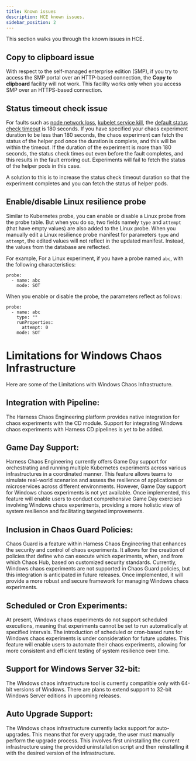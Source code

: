 ```yaml
---
title: Known issues
description: HCE known issues.
sidebar_position: 2
--- 
```


This section walks you through the known issues in HCE.

## Copy to clipboard issue

With respect to the self-managed enterprise edition (SMP), if you try to access the SMP portal over an HTTP-based connection, the **Copy to clipboard** facility will not work. This facility works only when you access SMP over an HTTPS-based connection.

## Status timeout check issue

For faults such as [node network loss](/docs/chaos-engineering/chaos-faults/kubernetes/node/node-network-loss), [kubelet service kill](/docs/chaos-engineering/chaos-faults/kubernetes/node/kubelet-service-kill), the [default status check timeout](/docs/chaos-engineering/architecture-and-security/component-specification/chaos-engine/#experiment-status-check-timeout) is 180 seconds. If you have specified your chaos experiment duration to be less than 180 seconds, the chaos experiment can fetch the status of the helper pod once the duration is complete, and this will be within the timeout. If the duration of the experiment is more than 180 seconds, the status check times out even before the fault completes, and this results in the fault erroring out. Experiments will fail to fetch the status of the helper pods in this case. 

A solution to this is to increase the status check timeout duration so that the experiment completes and you can fetch the status of helper pods. 
 
## Enable/disable Linux resilience probe

Similar to Kubernetes probe, you can enable or disable a Linux probe from the probe table. But when you do so, two fields namely `type` and `attempt` (that have empty values) are also added to the Linux probe.
When you manually edit a Linux resilience probe manifest for parameters `type` and `attempt`, the edited values will not reflect in the updated manifest. Instead, the values from the database are reflected.

For example,
For a Linux experiment, if you have a probe named `abc`, with the following characteristics:

```
probe:
  - name: abc
    mode: SOT
```

When you enable or disable the probe, the parameters reflect as follows:

```
probe:
  - name: abc
    type: ""
    runProperties:
      attempt: 0
    mode: SOT
```

# Limitations for Windows Chaos Infrastructure

Here are some of the Limitations with Windows Chaos Infrastructure.

## Integration with Pipeline:

The Harness Chaos Engineering platform provides native integration for chaos experiments with the CD module. Support for integrating Windows chaos experiments with Harness CD pipelines is yet to be added.

## Game Day Support:

Harness Chaos Engineering currently offers Game Day support for orchestrating and running multiple Kubernetes experiments across various infrastructures in a coordinated manner. This feature allows teams to simulate real-world scenarios and assess the resilience of applications or microservices across different environments. However, Game Day support for Windows chaos experiments is not yet available. Once implemented, this feature will enable users to conduct comprehensive Game Day exercises involving Windows chaos experiments, providing a more holistic view of system resilience and facilitating targeted improvements.

## Inclusion in Chaos Guard Policies:

Chaos Guard is a feature within Harness Chaos Engineering that enhances the security and control of chaos experiments. It allows for the creation of policies that define who can execute which experiments, when, and from which Chaos Hub, based on customized security standards. Currently, Windows chaos experiments are not supported in Chaos Guard policies, but this integration is anticipated in future releases. Once implemented, it will provide a more robust and secure framework for managing Windows chaos experiments.

## Scheduled or Cron Experiments:

At present, Windows chaos experiments do not support scheduled executions, meaning that experiments cannot be set to run automatically at specified intervals. The introduction of scheduled or cron-based runs for Windows chaos experiments is under consideration for future updates. This feature will enable users to automate their chaos experiments, allowing for more consistent and efficient testing of system resilience over time.

## Support for Windows Server 32-bit:

The Windows chaos infrastructure tool is currently compatible only with 64-bit versions of Windows. There are plans to extend support to 32-bit Windows Server editions in upcoming releases.

## Auto Upgrade Support:

The Windows chaos infrastructure currently lacks support for auto-upgrades. This means that for every upgrade, the user must manually perform the upgrade process. This involves first uninstalling the current infrastructure using the provided uninstallation script and then reinstalling it with the desired version of the infrastructure.

